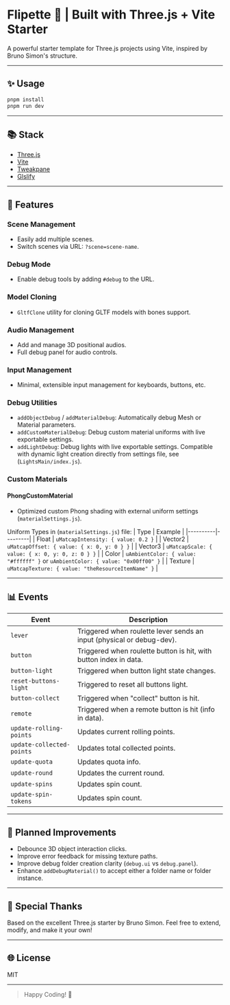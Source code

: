 # Flipette 👻 | Built with Three.js + Vite Starter

A powerful starter template for Three.js projects using Vite, inspired by Bruno Simon's structure.

---

## ✨ Usage

```bash
pnpm install
pnpm run dev
```

---

## 📚 Stack

- [Three.js](https://threejs.org/)
- [Vite](https://vitejs.dev/)
- [Tweakpane](https://cocopon.github.io/tweakpane/)
- [Glslify](https://github.com/KusStar/vite-plugin-glslify)

---

## 🔧 Features

### Scene Management

- Easily add multiple scenes.
- Switch scenes via URL: `?scene=scene-name`.

### Debug Mode

- Enable debug tools by adding `#debug` to the URL.

### Model Cloning

- `GltfClone` utility for cloning GLTF models with bones support.

### Audio Management

- Add and manage 3D positional audios.
- Full debug panel for audio controls.

### Input Management

- Minimal, extensible input management for keyboards, buttons, etc.

### Debug Utilities

- `addObjectDebug` / `addMaterialDebug`: Automatically debug Mesh or Material parameters.
- `addCustomMaterialDebug`: Debug custom material uniforms with live exportable settings.
- `addLightDebug`: Debug lights with live exportable settings. Compatible with dynamic light creation directly from settings file, see (`LightsMain/index.js`).

### Custom Materials

#### PhongCustomMaterial

- Optimized custom Phong shading with external uniform settings (`materialSettings.js`).

Uniform Types in (`materialSettings.js`) file:
| Type | Example |
|----------|---------|
| Float | `uMatcapIntensity: { value: 0.2 }` |
| Vector2 | `uMatcapOffset: { value: { x: 0, y: 0 } }` |
| Vector3 | `uMatcapScale: { value: { x: 0, y: 0, z: 0 } }` |
| Color | `uAmbientColor: { value: "#ffffff" }` or `uAmbientColor: { value: "0x00ff00" }` |
| Texture | `uMatcapTexture: { value: "theResourceItemName" }` |

---

## 📊 Events

| Event                     | Description                                                           |
| ------------------------- | --------------------------------------------------------------------- |
| `lever`                   | Triggered when roulette lever sends an input (physical or debug-dev). |
| `button`                  | Triggered when roulette button is hit, with button index in data.     |
| `button-light`            | Triggered when button light state changes.                            |
| `reset-buttons-light`     | Triggered to reset all buttons light.                                 |
| `button-collect`          | Triggered when "collect" button is hit.                               |
| `remote`                  | Triggered when a remote button is hit (info in data).                 |
| `update-rolling-points`   | Updates current rolling points.                                       |
| `update-collected-points` | Updates total collected points.                                       |
| `update-quota`            | Updates quota info.                                                   |
| `update-round`            | Updates the current round.                                            |
| `update-spins`            | Updates spin count.                                                   |
| `update-spin-tokens`      | Updates spin count.                                                   |

---

## 🔀 Planned Improvements

- Debounce 3D object interaction clicks.
- Improve error feedback for missing texture paths.
- Improve debug folder creation clarity (`debug.ui` vs `debug.panel`).
- Enhance `addDebugMaterial()` to accept either a folder name or folder instance.

---

## 🎉 Special Thanks

Based on the excellent Three.js starter by Bruno Simon. Feel free to extend, modify, and make it your own!

---

## 🌐 License

MIT

---

> Happy Coding! 🚀

